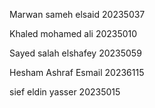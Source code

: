 Marwan sameh elsaid 20235037

Khaled mohamed ali 20235010

Sayed salah elshafey 20235059

Hesham Ashraf Esmail 20236115

sief eldin yasser 20235015
